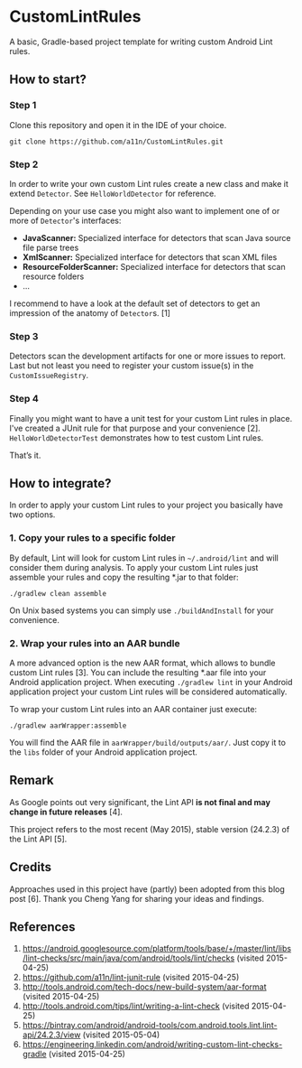 # CustomLintRules
A basic, Gradle-based project template for writing custom Android Lint rules.

## How to start?
### Step 1
Clone this repository and open it in the IDE of your choice.

```shell
git clone https://github.com/a11n/CustomLintRules.git
```

### Step 2
In order to write your own custom Lint rules create a new class and make it extend `Detector`. See `HelloWorldDetector` for reference.

Depending on your use case you might also want to implement one of or more of `Detector`'s interfaces:

* **JavaScanner:**
  Specialized interface for detectors that scan Java source file parse trees
* **XmlScanner:**
  Specialized interface for detectors that scan XML files 
* **ResourceFolderScanner:**
  Specialized interface for detectors that scan resource folders
* ...

I recommend to have a look at the default set of detectors to get an impression of the anatomy of `Detector`s. [1]

### Step 3
Detectors scan the development artifacts for one or more issues to report. Last but not least you need to register your custom issue(s) in the `CustomIssueRegistry`.

### Step 4
Finally you might want to have a unit test for your custom Lint rules in place. I've created a JUnit rule for that purpose and your convenience [2]. `HelloWorldDetectorTest` demonstrates how to test custom Lint rules.

That’s it.

## How to integrate?
In order to apply your custom Lint rules to your project you basically have two options.

### 1. Copy your rules to a specific folder

By default, Lint will look for custom Lint rules in `~/.android/lint` and will consider them during analysis. To apply your custom Lint rules just assemble your rules and copy the resulting *.jar to that folder:

```shell
./gradlew clean assemble
```

On Unix based systems you can simply use `./buildAndInstall` for your convenience.

### 2. Wrap your rules into an AAR bundle

A more advanced option is the new AAR format, which allows to bundle custom Lint rules [3]. You can include the resulting *.aar file into your Android application project. When executing `./gradlew lint` in your Android application project your custom Lint rules will be considered automatically.

To wrap your custom Lint rules into an AAR container just execute:
```shell
./gradlew aarWrapper:assemble
```

You will find the AAR file in `aarWrapper/build/outputs/aar/`. Just copy it to the `libs` folder of your Android application project.

## Remark
As Google points out very significant, the Lint API **is not final and may change in future releases** [4].

This project refers to the most recent (May 2015), stable version (24.2.3) of the Lint API [5].

## Credits
Approaches used in this project have (partly) been adopted from this blog post [6].
Thank you Cheng Yang for sharing your ideas and findings.

## References
1. https://android.googlesource.com/platform/tools/base/+/master/lint/libs/lint-checks/src/main/java/com/android/tools/lint/checks (visited 2015-04-25)
2. https://github.com/a11n/lint-junit-rule (visited 2015-04-25)
3. http://tools.android.com/tech-docs/new-build-system/aar-format (visited 2015-04-25)
4. http://tools.android.com/tips/lint/writing-a-lint-check (visited 2015-04-25)
5. https://bintray.com/android/android-tools/com.android.tools.lint.lint-api/24.2.3/view (visited 2015-05-04)
6. https://engineering.linkedin.com/android/writing-custom-lint-checks-gradle (visited 2015-04-25)
